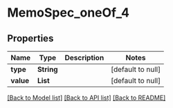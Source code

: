 # MemoSpec_oneOf_4

## Properties

| Name      | Type       | Description | Notes             |
| --------- | ---------- | ----------- | ----------------- |
| **type**  | **String** |             | [default to null] |
| **value** | **List**   |             | [default to null] |

[[Back to Model list]](../README.md#documentation-for-models) [[Back to API list]](../README.md#documentation-for-api-endpoints) [[Back to README]](../README.md)
